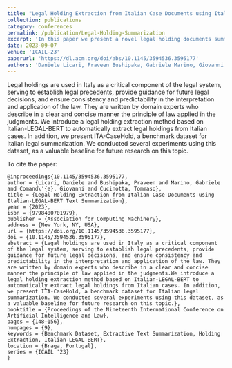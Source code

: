 ```yaml
---
title: "Legal Holding Extraction from Italian Case Documents using Italian LEGAL BERT Text Summarization"
collection: publications
category: conferences
permalink: /publication/Legal-Holding-Summarization
excerpt: 'In this paper we present a novel legal holding documents summarization technique with Italian-LEGAL-BERT. The paper was accepted to 19th Internation Conference on AI and Law (ICAIL-23). This paper was a part of giustizia agile project (an Italian nation wide project to fasten the Judicial system using AI)'
date: 2023-09-07
venue: 'ICAIL-23'
paperurl: 'https://dl.acm.org/doi/abs/10.1145/3594536.3595177'
authors: 'Daniele Licari, Praveen Bushipaka, Gabriele Marino, Giovanni Comandé, Tommaso Cucinotta'
---
```


Legal holdings are used in Italy as a critical component of the legal system, serving to establish legal precedents, provide guidance for future legal decisions, and ensure consistency and predictability in the interpretation and application of the law. They are written by domain experts who describe in a clear and concise manner the principle of law applied in the judgments.
We introduce a legal holding extraction method based on Italian-LEGAL-BERT to automatically extract legal holdings from Italian cases. In addition, we present ITA-CaseHold, a benchmark dataset for Italian legal summarization. We conducted several experiments using this dataset, as a valuable baseline for future research on this topic.


To cite the paper:
```
@inproceedings{10.1145/3594536.3595177,
author = {Licari, Daniele and Bushipaka, Praveen and Marino, Gabriele and Comand\'{e}, Giovanni and Cucinotta, Tommaso},
title = {Legal Holding Extraction from Italian Case Documents using Italian-LEGAL-BERT Text Summarization},
year = {2023},
isbn = {9798400701979},
publisher = {Association for Computing Machinery},
address = {New York, NY, USA},
url = {https://doi.org/10.1145/3594536.3595177},
doi = {10.1145/3594536.3595177},
abstract = {Legal holdings are used in Italy as a critical component of the legal system, serving to establish legal precedents, provide guidance for future legal decisions, and ensure consistency and predictability in the interpretation and application of the law. They are written by domain experts who describe in a clear and concise manner the principle of law applied in the judgments.We introduce a legal holding extraction method based on Italian-LEGAL-BERT to automatically extract legal holdings from Italian cases. In addition, we present ITA-CaseHold, a benchmark dataset for Italian legal summarization. We conducted several experiments using this dataset, as a valuable baseline for future research on this topic.},
booktitle = {Proceedings of the Nineteenth International Conference on Artificial Intelligence and Law},
pages = {148–156},
numpages = {9},
keywords = {Benchmark Dataset, Extractive Text Summarization, Holding Extraction, Italian-LEGAL-BERT},
location = {Braga, Portugal},
series = {ICAIL '23}
}
```


